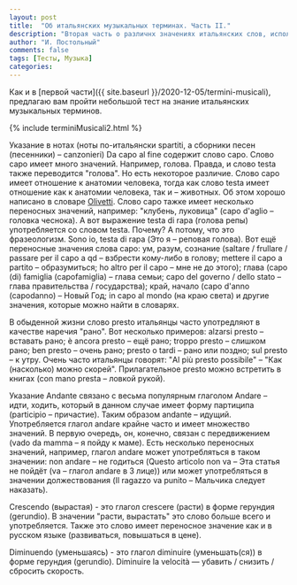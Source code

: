 ```yaml
---
layout: post
title:  "Об итальянских музыкальных терминах. Часть II."
description: "Вторая часть о различнх значениях итальянских слов, используемых в качестве музыкальных терминов. Тест."
author: "И. Постольный"
comments: false
tags: [Тесты, Музыка]
categories:
---
```


Как и в [первой части]({{ site.baseurl }}/2020-12-05/termini-musicali), предлагаю вам пройти небольшой тест на знание итальянских музыкальных терминов.

{% include terminiMusicali2.html %}

Указание в нотах (ноты по-итальянски spartiti, а сборники песен (песенники) – canzonieri) Da capo al fine содержит слово capo. Слово capo имеет много значений. Например, голова. Правда, и слово testa также переводится "голова". Но есть некоторое различие. Слово capo имеет отношение к анатомии человека, тогда как слово testa имеет отношение как к анатомии человека, так и – животных. Об этом хорошо написано в словаре [Olivetti](https://www.dizionario-italiano.it/linguamadre/articolo.php?art=1168). Слово capo тажке имеет несколько переносных значений, например: "клубень, луковица" (capo d'aglio – головка чеснока). А вот выражение testa di rapa (голова репы) употребляется со словом testa. Почему? А потому, что это фразеологизм. Sono io, testa di rapa (Это я – реповая голова). Вот ещё переносные значения слова capo: ум, разум, сознание (saltare / frullare / passare per il capo a qd – взбрести кому-либо в голову; mettere il capo a partito – образумиться; ho altro per il capo – мне не до этого); глава (capo (di) famiglia (capofamiglia) – глава семьи; capo del governo / dello stato – глава правительства / государства); край, начало (capo d'anno (capodanno) – Новый Год; in capo al mondo (на краю света) и другие значения, которые можно найти в словарях.

В обыденной жизни слово presto итальянцы часто употредляют в качестве наречия "рано". Вот несколько примеров: alzarsi presto – вставать рано; è ancora presto – ещё рано; troppo presto – слишком рано; ben presto – очень рано; presto o tardi – рано или поздно; sul presto – к утру. Очень часто итальянцы говорят: "Al più presto possibile" – "Как (насколько) можно скорей". Прилагательное presto можно встретить в книгах (con mano presta – ловкой рукой).

Указание Andante связано с весьма популярным глаголом Andare – идти, ходить, который в данном случае имеет форму партиципа (participio – причастие). Таким образом andante – идущий. Употребляется глагол andare крайне часто и имеет множество значений. В первую очередь, он, конечно, связан с передвижением (vado da mamma – я пойду к маме). Есть несколько переносных значений, например, глагол andare может употребляться в таком значении: non andare – не годиться (Questo articolo non va – Эта статья не пойдёт (va – глагол andare в 3 лице)) или может употребляться в значении должествования (Il ragazzo va punito – Мальчика следует наказать).

Crescendo (вырастая) - это глагол crescere (расти) в форме герундия (gerundio). В значении "расти, вырастать" это слово больше всего и употребляется. Также это слово имеет переносное значение как и в русском языке (развиваться, повышаться в цене).

Diminuendo (уменьшаясь) - это глагол diminuire (уменьшать(ся)) в форме герундия (gerundio). Diminuire la velocità — убавить / снизить / сбросить скорость.
